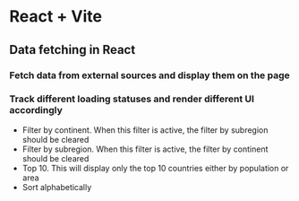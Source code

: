 # React + Vite

## Data fetching in React

### Fetch data from external sources and display them on the page

### Track different loading statuses and render different UI accordingly

-   Filter by continent. When this filter is active, the filter by subregion should be cleared
-   Filter by subregion. When this filter is active, the filter by continent should be cleared
-   Top 10. This will display only the top 10 countries either by population or area
-   Sort alphabetically
